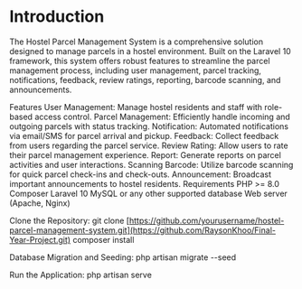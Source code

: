 # Introduction
The Hostel Parcel Management System is a comprehensive solution designed to manage parcels in a hostel environment. Built on the Laravel 10 framework, this system offers robust features to streamline the parcel management process, including user management, parcel tracking, notifications, feedback, review ratings, reporting, barcode scanning, and announcements.

Features
User Management: Manage hostel residents and staff with role-based access control.
Parcel Management: Efficiently handle incoming and outgoing parcels with status tracking.
Notification: Automated notifications via email/SMS for parcel arrival and pickup.
Feedback: Collect feedback from users regarding the parcel service.
Review Rating: Allow users to rate their parcel management experience.
Report: Generate reports on parcel activities and user interactions.
Scanning Barcode: Utilize barcode scanning for quick parcel check-ins and check-outs.
Announcement: Broadcast important announcements to hostel residents.
Requirements
PHP >= 8.0
Composer
Laravel 10
MySQL or any other supported database
Web server (Apache, Nginx)

Clone the Repository:
git clone [https://github.com/yourusername/hostel-parcel-management-system.git](https://github.com/RaysonKhoo/Final-Year-Project.git)
composer install

Database Migration and Seeding:
php artisan migrate --seed


Run the Application:
php artisan serve
